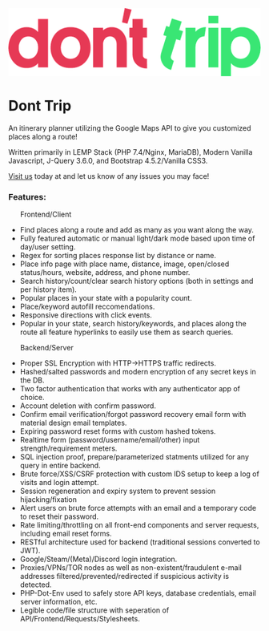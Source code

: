 <img src = "icons/dont_Trip.png"> </img>
# Dont Trip
<p>An itinerary planner utilizing the Google Maps API to give you customized places along a route!</p>

<p>Written primarily in LEMP Stack (PHP 7.4/Nginx, MariaDB), Modern Vanilla Javascript, J-Query 3.6.0, and Bootstrap 4.5.2/Vanilla CSS3.</p>  

<p><a href="https://donttrip.org/donttrip/"> Visit us</a> today at and let us know of any issues you may face!<p>

<h3>Features:</h3>
<ul>
	<p>Frontend/Client</p>
	<li>Find places along a route and add as many as you want along the way.</li>
	<li>Fully featured automatic or manual light/dark mode based upon time of day/user setting.</li>
	<li>Regex for sorting places response list by distance or name.</li>
	<li>Place info page with place name, distance, image, open/closed status/hours, website, address, and phone number.</li>
	<li>Search history/count/clear search history options (both in settings and per history item).</li>
	<li>Popular places in your state with a popularity count.</li>
	<li>Place/keyword autofill reccomendations.</li>
	<li>Responsive directions with click events.</li>
	<li>Popular in your state, search history/keywords, and places along the route all feature hyperlinks to easily use them as search queries.</p>
	<p>Backend/Server</p>
	<li>Proper SSL Encryption with HTTP->HTTPS traffic redirects.</li>
	<li>Hashed/salted passwords and modern encryption of any secret keys in the DB.</li>
	<li>Two factor authentication that works with any authenticator app of choice.</li>
	<li>Account deletion with confirm password.</li>
	<li>Confirm email verification/forgot password recovery email form with material design email templates.</li>
	<li>Expiring password reset forms with custom hashed tokens.</li>
	<li>Realtime form (password/username/email/other) input strength/requirement meters.</li>
	<li>SQL injection proof, prepare/parameterized statments utilized for any query in entire backend.</li>
	<li>Brute force/XSS/CSRF protection with custom IDS setup to keep a log of visits and login attempt.</li>
	<li>Session regeneration and expiry system to prevent session hijacking/fixation</li>
	<li>Alert users on brute force attempts with an email and a temporary code to reset their password.</li>
	<li>Rate limiting/throttling on all front-end components and server requests, including email reset forms.</li>
	<li>RESTful architecture used for backend (traditional sessions converted to JWT).</li>
	<li>Google/Steam/(Meta)/Discord login integration.</li>
	<li>Proxies/VPNs/TOR nodes as well as non-existent/fraudulent e-mail addresses filtered/prevented/redirected if suspicious activity is detected.</li>
	<li>PHP-Dot-Env used to safely store API keys, database credentials, email server information, etc.</li>
	<li>Legible code/file structure with seperation of API/Frontend/Requests/Stylesheets.</li>
</ul>